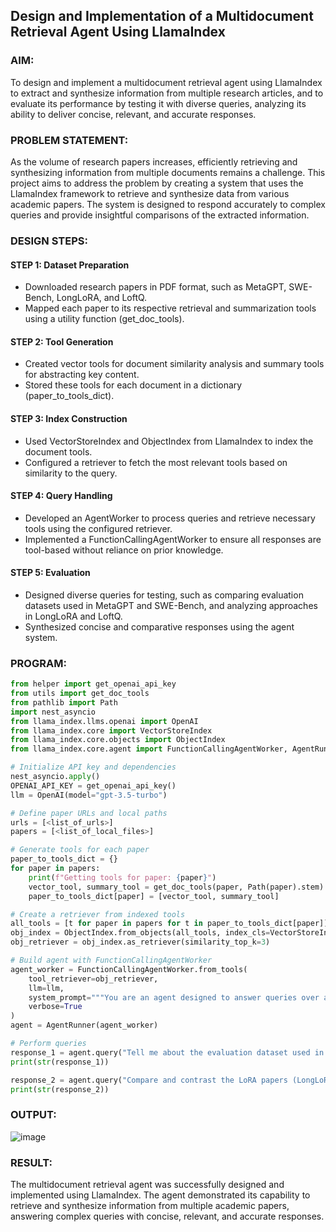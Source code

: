 ## Design and Implementation of a Multidocument Retrieval Agent Using LlamaIndex

### AIM:
To design and implement a multidocument retrieval agent using LlamaIndex to extract and synthesize information from multiple research articles, and to evaluate its performance by testing it with diverse queries, analyzing its ability to deliver concise, relevant, and accurate responses.

### PROBLEM STATEMENT:
As the volume of research papers increases, efficiently retrieving and synthesizing information from multiple documents remains a challenge. This project aims to address the problem by creating a system that uses the LlamaIndex framework to retrieve and synthesize data from various academic papers. The system is designed to respond accurately to complex queries and provide insightful comparisons of the extracted information.

### DESIGN STEPS:

#### STEP 1: Dataset Preparation
- Downloaded research papers in PDF format, such as MetaGPT, SWE-Bench, LongLoRA, and LoftQ.
- Mapped each paper to its respective retrieval and summarization tools using a utility function (get_doc_tools).
#### STEP 2: Tool Generation
- Created vector tools for document similarity analysis and summary tools for abstracting key content.
- Stored these tools for each document in a dictionary (paper_to_tools_dict).

#### STEP 3: Index Construction
- Used VectorStoreIndex and ObjectIndex from LlamaIndex to index the document tools.
- Configured a retriever to fetch the most relevant tools based on similarity to the query.

#### STEP 4: Query Handling
- Developed an AgentWorker to process queries and retrieve necessary tools using the configured retriever.
- Implemented a FunctionCallingAgentWorker to ensure all responses are tool-based without reliance on prior knowledge.
  
#### STEP 5: Evaluation
- Designed diverse queries for testing, such as comparing evaluation datasets used in MetaGPT and SWE-Bench, and analyzing approaches in LongLoRA and LoftQ.
- Synthesized concise and comparative responses using the agent system.

### PROGRAM:
```py
from helper import get_openai_api_key
from utils import get_doc_tools
from pathlib import Path
import nest_asyncio
from llama_index.llms.openai import OpenAI
from llama_index.core import VectorStoreIndex
from llama_index.core.objects import ObjectIndex
from llama_index.core.agent import FunctionCallingAgentWorker, AgentRunner

# Initialize API key and dependencies
nest_asyncio.apply()
OPENAI_API_KEY = get_openai_api_key()
llm = OpenAI(model="gpt-3.5-turbo")

# Define paper URLs and local paths
urls = [<list_of_urls>]
papers = [<list_of_local_files>]

# Generate tools for each paper
paper_to_tools_dict = {}
for paper in papers:
    print(f"Getting tools for paper: {paper}")
    vector_tool, summary_tool = get_doc_tools(paper, Path(paper).stem)
    paper_to_tools_dict[paper] = [vector_tool, summary_tool]

# Create a retriever from indexed tools
all_tools = [t for paper in papers for t in paper_to_tools_dict[paper]]
obj_index = ObjectIndex.from_objects(all_tools, index_cls=VectorStoreIndex)
obj_retriever = obj_index.as_retriever(similarity_top_k=3)

# Build agent with FunctionCallingAgentWorker
agent_worker = FunctionCallingAgentWorker.from_tools(
    tool_retriever=obj_retriever,
    llm=llm,
    system_prompt="""You are an agent designed to answer queries over a set of given papers. Use only the provided tools.""",
    verbose=True
)
agent = AgentRunner(agent_worker)

# Perform queries
response_1 = agent.query("Tell me about the evaluation dataset used in MetaGPT and compare it against SWE-Bench")
print(str(response_1))

response_2 = agent.query("Compare and contrast the LoRA papers (LongLoRA, LoftQ). Analyze the approach in each paper first.")
print(str(response_2))

```
### OUTPUT:
![image](https://github.com/user-attachments/assets/da5e18bc-429e-4273-a44b-6c1927a985d5)


### RESULT:
The multidocument retrieval agent was successfully designed and implemented using LlamaIndex. The agent demonstrated its capability to retrieve and synthesize information from multiple academic papers, answering complex queries with concise, relevant, and accurate responses.

